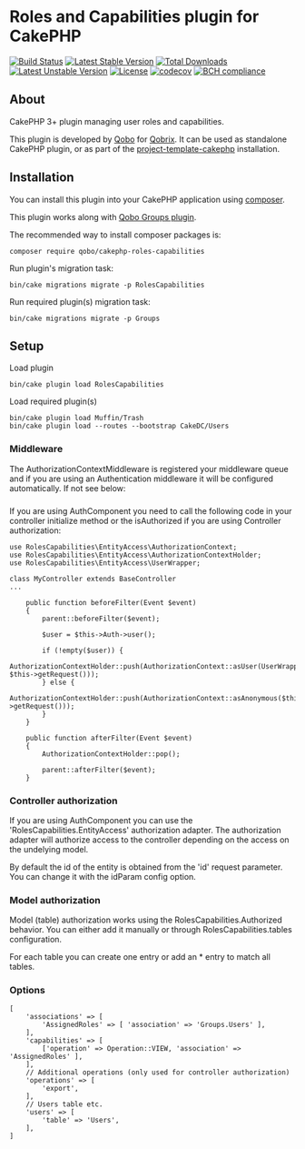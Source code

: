 # Roles and Capabilities plugin for CakePHP

[![Build Status](https://travis-ci.org/QoboLtd/cakephp-roles-capabilities.svg?branch=master)](https://travis-ci.org/QoboLtd/cakephp-roles-capabilities)
[![Latest Stable Version](https://poser.pugx.org/qobo/cakephp-roles-capabilities/v/stable)](https://packagist.org/packages/qobo/cakephp-roles-capabilities)
[![Total Downloads](https://poser.pugx.org/qobo/cakephp-roles-capabilities/downloads)](https://packagist.org/packages/qobo/cakephp-roles-capabilities)
[![Latest Unstable Version](https://poser.pugx.org/qobo/cakephp-roles-capabilities/v/unstable)](https://packagist.org/packages/qobo/cakephp-roles-capabilities)
[![License](https://poser.pugx.org/qobo/cakephp-roles-capabilities/license)](https://packagist.org/packages/qobo/cakephp-roles-capabilities)
[![codecov](https://codecov.io/gh/QoboLtd/cakephp-roles-capabilities/branch/master/graph/badge.svg)](https://codecov.io/gh/QoboLtd/cakephp-roles-capabilities)
[![BCH compliance](https://bettercodehub.com/edge/badge/QoboLtd/cakephp-roles-capabilitie?branch=master)](https://bettercodehub.com/)

## About

CakePHP 3+ plugin managing user roles and capabilities.

This plugin is developed by [Qobo](https://www.qobo.biz) for [Qobrix](https://qobrix.com).  It can be used as standalone CakePHP plugin, or as part of the [project-template-cakephp](https://github.com/QoboLtd/project-template-cakephp) installation.

## Installation

You can install this plugin into your CakePHP application using [composer](http://getcomposer.org).

This plugin works along with [Qobo Groups plugin](https://github.com/QoboLtd/cakephp-groups).

The recommended way to install composer packages is:

```
composer require qobo/cakephp-roles-capabilities
```

Run plugin's migration task:

```
bin/cake migrations migrate -p RolesCapabilities
```

Run required plugin(s) migration task:

```
bin/cake migrations migrate -p Groups
```

## Setup
Load plugin
```
bin/cake plugin load RolesCapabilities
```

Load required plugin(s)
```
bin/cake plugin load Muffin/Trash
bin/cake plugin load --routes --bootstrap CakeDC/Users
```

### Middleware
The AuthorizationContextMiddleware is registered your middleware queue
and if you are using an Authentication middleware it will be configured automatically.
If not see below:

### 
If you are using AuthComponent you need to call the following code
in your controller initialize method or the isAuthorized if you are using
Controller authorization:

```
use RolesCapabilities\EntityAccess\AuthorizationContext;
use RolesCapabilities\EntityAccess\AuthorizationContextHolder;
use RolesCapabilities\EntityAccess\UserWrapper;

class MyController extends BaseController
...

    public function beforeFilter(Event $event)
    {
        parent::beforeFilter($event);

        $user = $this->Auth->user();

        if (!empty($user)) {
            AuthorizationContextHolder::push(AuthorizationContext::asUser(UserWrapper::forUser($user), $this->getRequest()));
        } else {
            AuthorizationContextHolder::push(AuthorizationContext::asAnonymous($this->getRequest()));
        }
    }

    public function afterFilter(Event $event)
    {
        AuthorizationContextHolder::pop();

        parent::afterFilter($event);
    }
```

### Controller authorization

If you are using AuthComponent you can use the 'RolesCapabilities.EntityAccess'
authorization adapter. The authorization adapter will authorize access to the
controller depending on the access on the undelying model.

By default the id of the entity is obtained from the 'id' request parameter.
You can change it with the idParam config option.

### Model authorization
Model (table) authorization works using the RolesCapabilities.Authorized behavior.
You can either add it manually or through RolesCapabilities.tables configuration.

For each table you can create one entry or add an * entry to match all tables.

### Options

```
[
    'associations' => [
        'AssignedRoles' => [ 'association' => 'Groups.Users' ],
    ],
    'capabilities' => [
        ['operation' => Operation::VIEW, 'association' => 'AssignedRoles' ],
    ],
    // Additional operations (only used for controller authorization)
    'operations' => [
        'export',
    ],
    // Users table etc.
    'users' => [
        'table' => 'Users',
    ],
]
```